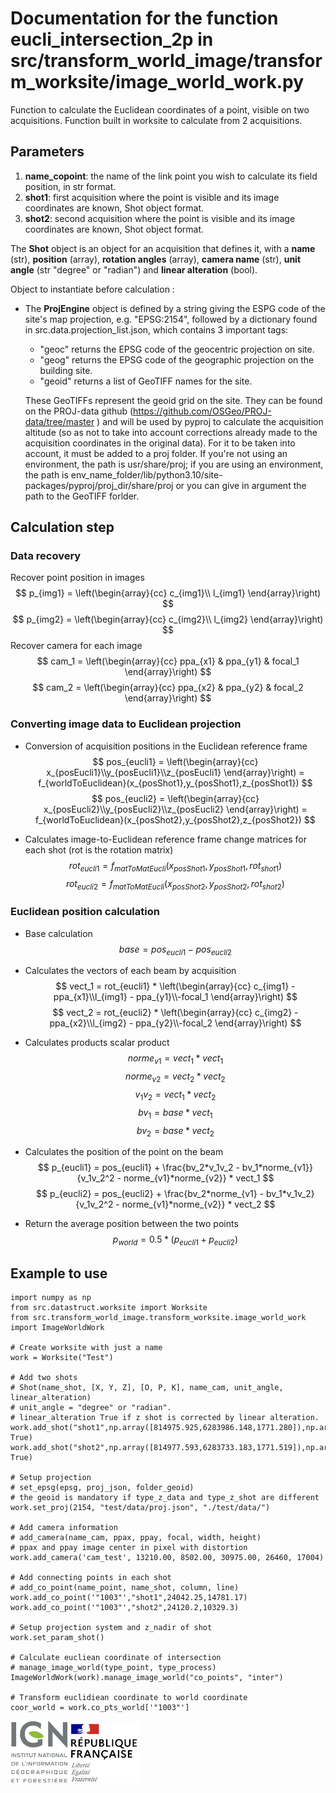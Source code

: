 # Documentation for the function eucli_intersection_2p in src/transform_world_image/transform_worksite/image_world_work.py

Function to calculate the Euclidean coordinates of a point, visible on two acquisitions. Function built in worksite to calculate from 2 acquisitions.

## Parameters

1. **name_copoint**: the name of the link point you wish to calculate its field position, in str format.
2. **shot1**: first acquisition where the point is visible and its image coordinates are known, Shot object format.
3. **shot2**: second acquisition where the point is visible and its image coordinates are known, Shot object format.

The **Shot** object is an object for an acquisition that defines it, with a **name** (str), **position** (array), **rotation angles** (array), **camera name** (str), **unit angle** (str "degree" or "radian") and **linear alteration** (bool).

Object to instantiate before calculation :

* The **ProjEngine** object is defined by a string giving the ESPG code of the site's map projection, e.g. "EPSG:2154", followed by a dictionary found in src.data.projection_list.json, which contains 3 important tags:
  * "geoc" returns the EPSG code of the geocentric projection on site.
  * "geog" returns the EPSG code of the geographic projection on the building site.
  * "geoid" returns a list of GeoTIFF names for the site.

  These GeoTIFFs represent the geoid grid on the site. They can be found on the PROJ-data github (https://github.com/OSGeo/PROJ-data/tree/master ) and will be used by pyproj to calculate the acquisition altitude (so as not to take into account corrections already made to the acquisition coordinates in the original data). For it to be taken into account, it must be added to a proj folder. If you're not using an environment, the path is usr/share/proj; if you are using an environment, the path is env_name_folder/lib/python3.10/site-packages/pyproj/proj_dir/share/proj or you can give in argument the path to the GeoTIFF forlder.

## Calculation step

### Data recovery
Recover point position in images
$$
p_{img1} = \left(\begin{array}{cc} 
c_{img1}\\
l_{img1}
\end{array}\right)
$$
$$
p_{img2} = \left(\begin{array}{cc} 
c_{img2}\\
l_{img2}
\end{array}\right)
$$
Recover camera for each image
$$
cam_1 = \left(\begin{array}{cc} 
ppa_{x1} & ppa_{y1} & focal_1
\end{array}\right)
$$
$$
cam_2 = \left(\begin{array}{cc} 
ppa_{x2} & ppa_{y2} & focal_2
\end{array}\right)
$$


### Converting image data to Euclidean projection

* Conversion of acquisition positions in the Euclidean reference frame
$$
pos_{eucli1} = \left(\begin{array}{cc} 
x_{posEucli1}\\y_{posEucli1}\\z_{posEucli1}
\end{array}\right) = 
f_{worldToEuclidean}(x_{posShot1},y_{posShot1},z_{posShot1})
$$
$$
pos_{eucli2} = \left(\begin{array}{cc} 
x_{posEucli2}\\y_{posEucli2}\\z_{posEucli2}
\end{array}\right) = 
f_{worldToEuclidean}(x_{posShot2},y_{posShot2},z_{posShot2})
$$

* Calculates image-to-Euclidean reference frame change matrices for each shot (rot is the rotation matrix)
$$
rot_{eucli1} = 
f_{matToMatEucli}(x_{posShot1},y_{posShot1},rot_{shot1})
$$
$$
rot_{eucli2} = 
f_{matToMatEucli}(x_{posShot2},y_{posShot2},rot_{shot2})
$$

### Euclidean position calculation

* Base calculation
$$
base = pos_{eucli1} - pos_{eucli2}
$$

* Calculates the vectors of each beam by acquisition
$$
vect_1 = rot_{eucli1} * \left(\begin{array}{cc} 
c_{img1} - ppa_{x1}\\l_{img1} - ppa_{y1}\\-focal_1
\end{array}\right)
$$
$$
vect_2 = rot_{eucli2} * \left(\begin{array}{cc} 
c_{img2} - ppa_{x2}\\l_{img2} - ppa_{y2}\\-focal_2
\end{array}\right)
$$

* Calculates products scalar product
$$
norme_{v1} = vect_1 * vect_1
$$
$$
norme_{v2} = vect_2 * vect_2
$$
$$
v_1v_2 = vect_1 * vect_2
$$
$$
bv_1 = base * vect_1
$$
$$
bv_2 = base * vect_2
$$

* Calculates the position of the point on the beam
$$
p_{eucli1} = pos_{eucli1} + \frac{bv_2*v_1v_2 - bv_1*norme_{v1}}{v_1v_2^2 - norme_{v1}*norme_{v2}} * vect_1
$$
$$
p_{eucli2} = pos_{eucli2} + \frac{bv_2*norme_{v1} - bv_1*v_1v_2}{v_1v_2^2 - norme_{v1}*norme_{v2}} * vect_2
$$


* Return the average position between the two points
$$
p_{world} = 0.5 * (p_{eucli1} + p_{eucli2})
$$

##  Example to use
```
import numpy as np
from src.datastruct.worksite import Worksite
from src.transform_world_image.transform_worksite.image_world_work import ImageWorldWork

# Create worksite with just a name
work = Worksite("Test")

# Add two shots
# Shot(name_shot, [X, Y, Z], [O, P, K], name_cam, unit_angle, linear_alteration)
# unit_angle = "degree" or "radian".
# linear_alteration True if z shot is corrected by linear alteration.
work.add_shot("shot1",np.array([814975.925,6283986.148,1771.280]),np.array([-0.245070686036,-0.069409621323,0.836320989726]),"cam_test","degree", True)
work.add_shot("shot2",np.array([814977.593,6283733.183,1771.519]),np.array([-0.190175545509,-0.023695590794,0.565111690487]),"cam_test","degree", True)

# Setup projection
# set_epsg(epsg, proj_json, folder_geoid)
# the geoid is mandatory if type_z_data and type_z_shot are different
work.set_proj(2154, "test/data/proj.json", "./test/data/")

# Add camera information
# add_camera(name_cam, ppax, ppay, focal, width, height)
# ppax and ppay image center in pixel with distortion
work.add_camera('cam_test', 13210.00, 8502.00, 30975.00, 26460, 17004)

# Add connecting points in each shot
# add_co_point(name_point, name_shot, column, line)
work.add_co_point('"1003"',"shot1",24042.25,14781.17)
work.add_co_point('"1003"',"shot2",24120.2,10329.3)

# Setup projection system and z_nadir of shot
work.set_param_shot()

# Calculate eucliean coordinate of intersection
# manage_image_world(type_point, type_process)
ImageWorldWork(work).manage_image_world("co_points", "inter")

# Transform euclidiean coordinate to world coordinate 
coor_world = work.co_pts_world['"1003"']
```

![logo ign](../logo/logo_ign.png) ![logo fr](../logo/Republique_Francaise_Logo.png)